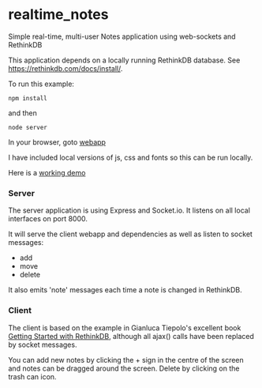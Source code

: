 # realtime_notes
Simple real-time, multi-user Notes application using web-sockets and RethinkDB

This application depends on a locally running RethinkDB database.  See https://rethinkdb.com/docs/install/.

To run this example:

```
npm install
```

and then

```
node server
```

In your browser, goto [webapp](http://localhost:8000/)

I have included local versions of js, css and fonts so this can be run locally.

Here is a [working demo](http://ordishs.dyndns.org:8000)

### Server

The server application is using Express and Socket.io.  It listens on all local interfaces on port 8000.

It will serve the client webapp and dependencies as well as listen to socket messages:

* add
* move
* delete

It also emits 'note' messages each time a note is changed in RethinkDB.


### Client

The client is based on the example in Gianluca Tiepolo's excellent book [Getting Started with RethinkDB](https://www.packtpub.com/big-data-and-business-intelligence/getting-started-rethinkdb), although all ajax() calls have been replaced by socket messages.

You can add new notes by clicking the + sign in the centre of the screen and notes can be dragged around the screen.  Delete by clicking on the trash can icon.

